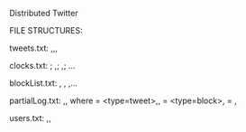 Distributed Twitter

FILE STRUCTURES:

tweets.txt:	<userId>,<logical timestamp>,<tweet text>,<UTC timestamp>

clocks.txt:	<userId>; <userId>,<time>; <userId>,<time>; ...

blockList.txt:	<userId>, <userId>, <userId>,...

partialLog.txt:	<userID>,<logical timestamp>,<event data>
		where <event data> 	 = <type=tweet>,<text>,<utc timestamp>
			  		 = <type=block>,<userId>
			  		 = <unblock>,<userId>

users.txt: 	<userId>,<userName>,<ip address>
